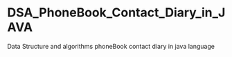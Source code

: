 # DSA_PhoneBook_Contact_Diary_in_JAVA
Data Structure and algorithms phoneBook contact diary in java language  
